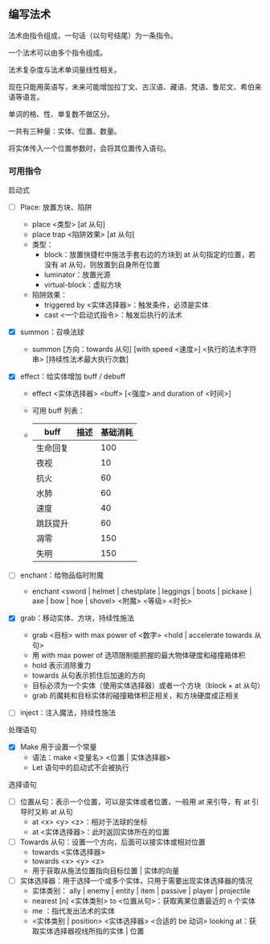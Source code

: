## 编写法术

法术由指令组成，一句话（以句号结尾）为一条指令。

一个法术可以由多个指令组成。

法术复杂度与法术单词量线性相关。

现在只能用英语写，未来可能增加拉丁文、古汉语、藏语、梵语、鲁尼文、希伯来语等语言。

单词的格、性、单复数不做区分。

一共有三种量：实体、位置、数量。

将实体传入一个位置参数时，会将其位置传入语句。

### 可用指令

启动式

- [ ] Place: 放置方块、陷阱

  - place \<类型> \[at 从句] 
  - place trap <陷阱效果> [at 从句]
  - 类型：
    - block：放置快捷栏中施法手套右边的方块到 at 从句指定的位置，若没有 at 从句，则放置到自身所在位置
    - luminator：放置光源
    - virtual-block：虚拟方块
  - 陷阱效果：
    - triggered by <实体选择器>：触发条件，必须是实体
    - cast <一个启动式指令>：触发后执行的法术

- [x] summon：召唤法球

  - summon [方向：towards 从句] [with speed <速度>] <执行的法术字符串> [持续性法术最大执行次数]
  
- [x] effect：给实体增加 buff / debuff

  - effect <实体选择器> \<buff> [\<强度> and duration of <时间>]

  - 可用 buff 列表：

  - | buff     | 描述 | 基础消耗 |
    | -------- | ---- | -------- |
    | 生命回复 |      | 100      |
    | 夜视     |      | 10       |
    | 抗火     |      | 60       |
    | 水肺     |      | 60       |
    | 速度     |      | 40       |
    | 跳跃提升 |      | 60       |
    | 凋零     |      | 150      |
    | 失明     |      | 150      |

    

- [ ] enchant：给物品临时附魔

  - enchant \<sword | helmet | chestplate | leggings | boots | pickaxe | axe | bow | hoe | shovel> \<附魔> <等级> <时长>

- [x] grab：移动实体、方块，持续性施法

  - grab <目标> with max power of <数字> \<hold | accelerate towards 从句>
  - 用 with max power of 选项限制能抓握的最大物体硬度和碰撞箱体积
  - hold 表示消除重力
  - towards 从句表示抓住后加速的方向
  - 目标必须为一个实体（使用实体选择器）或者一个方块（block + at 从句）
  - grab 的魔耗和目标实体的碰撞箱体积正相关，和方块硬度成正相关
  
- [ ] inject：注入魔法，持续性施法



处理语句

- [x] Make 用于设置一个常量
  - 语法：make <变量名> <位置 | 实体选择器>
  - Let 语句中的启动式不会被执行



选择语句

- [ ] 位置从句：表示一个位置，可以是实体或者位置，一般用 at 来引导，有 at 引导时又称 at 从句
  - at \<x> \<y> \<z>：相对于法球的坐标
  - at <实体选择器>：此时返回实体所在的位置
- [ ] Towards 从句：设置一个方向，后面可以接实体或相对位置
  - towards \<实体选择器>
  - towards \<x> \<y> \<z>
  - 用于获取从施法位置指向目标位置 | 实体的向量
- [ ] 实体选择器：用于选择一个或多个实体，只用于需要出现实体选择器的情况
  - 实体类别： ally | enemy | entity | item | passive | player | projectile
  - nearest \[n] \<实体类别> to \<位置从句>：获取离某位置最近的 n 个实体
  - me ：指代发出法术的实体
  - <实体类别 | position> <实体选择器> \<合适的 be 动词> looking at：获取实体选择器视线所指的实体 | 位置